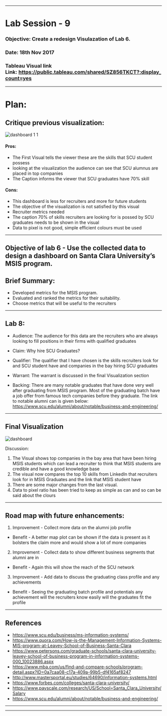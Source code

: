 ******************************************************************************************************************************

# Lab Session - 9

### Objective: Create a redesign Visulazation of Lab 6.

### Date: 18th Nov 2017

### Tableau Visual link Link: https://public.tableau.com/shared/SZ856TKCT?:display_count=yes
******************************************************************************************************************************

# Plan:

## Critique previous visualization:

![dashboard 1 1](https://user-images.githubusercontent.com/25557540/32977366-e29f1ad2-cbe0-11e7-8247-2c284100b98e.png)

#### Pros:
* The First Visual tells the viewer these are the skills that SCU student possess  
* looking at the visualization the audience can see that SCU alumnus are placed in top companies 
* The Caption informs the viewer that SCU graduates have 70% skill 

#### Cons: 
* This dashboard is less for recruiters and more for future students 
* The objective of the visualization is not satisfied by this visual 
* Recruiter metrics needed 
* The caption 70% of skills recruiters are looking for is possed by SCU graduates needs to be shown in the visual 
* Data to pixel is not good, simple efficient colours must be used 


******************************************************************************************************************************


## Objective of lab 6 - Use the collected data to design a dashboard on Santa Clara University’s MSIS program.

## Brief Summary:

* Developed metrics for the MSIS program.
* Evaluated and ranked the metrics for their suitability.
* Choose metrics that will be useful to the recruiters 

******************************************************************************************************************************


## Lab 8: 
* Audience: The audience for this data are the recruiters who are always looking to fill positions in their firms with qualified graduates  
* Claim: Why hire SCU Graduates?

* Qualifier: The qualifier that I have chosen is the skills recruiters look for and SCU student have and companies in the bay hiring SCU graduates

* Warrant: The warrant is discussed in the final Visualization section 
 
* Backing: There are many notable graduates that have done very well after graduating from MSIS program. Most of the graduating batch have a job offer from famous tech companies before they graduate. The link to notable alumni can is given below:
https://www.scu.edu/alumni/about/notable/business-and-engineering/

******************************************************************************************************************************
## Final Visualization 
![dashboard](https://user-images.githubusercontent.com/25557540/32984175-3721d412-cc56-11e7-911b-c118e3169460.png)

Discussion: 

1) The Visual shows top companies in the bay area that have been hiring MSIS students which can lead a recruiter to think that MSIS students are credible and have a good knowledge base 
2) The visual now compares the top 10 skills from LinkedIn that recruiters look for in MSIS Graduates and the link that MSIS student have 
3) There are some major changes from the last visual.
4) Data to pixel ratio has been tried to keep as simple as can and so can be said about the clours 



******************************************************************************************************************************
## Road map with future enhancements:
1. Improvement -  Collect more data on the alumni job profile 
* Benefit - A better map plot can be shown if the data is present as it bolsters the claim more and would show a lot of more companies 
2. Improvement - Collect data to show different business segments that alumni are in 
* Benefit - Again this will show the reach of the SCU network 
3. Improvement - Add data to discuss the graduating class profile and any achievements  
* Benefit - Seeing the graduating batch profile and potentials any achievement will the recruiters know easily will the graduates fit the profile 

******************************************************************************************************************************

## References 

* https://www.scu.edu/business/ms-information-systems/
* https://www.quora.com/How-is-the-Management-Information-Systems-MIS-program-at-Leavey-School-of-Business-Santa-Clara
* https://www.petersons.com/graduate-schools/santa-clara-university-leavey-school-of-business-program-in-information-systems-000_10023886.aspx
* https://www.mba.com/us/find-and-compare-schools/program-detail.aspx?ID=0a7caa08-c17a-409a-99b5-df4165af8247
* http://www.mastersportal.eu/studies/64690/information-systems.html
* https://www.forbes.com/colleges/santa-clara-university/
* https://www.payscale.com/research/US/School=Santa_Clara_University/Salary
* https://www.scu.edu/alumni/about/notable/business-and-engineering/




******************************************************************************************************************************

******************************************************************************************************************************




